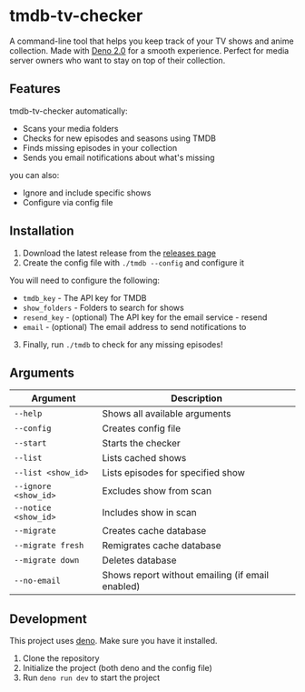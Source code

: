 # tmdb-tv-checker

A command-line tool that helps you keep track of your TV shows and anime collection. Made with [Deno 2.0](https://deno.land/) for a smooth experience. Perfect for media server owners who want to stay on top of their collection.

## Features

tmdb-tv-checker automatically:

-   Scans your media folders
-   Checks for new episodes and seasons using TMDB
-   Finds missing episodes in your collection
-   Sends you email notifications about what's missing

you can also:

-   Ignore and include specific shows
-   Configure via config file

## Installation

1. Download the latest release from the [releases page](https://github.com/Skrazzo/tmdb-tv-checker/releases)
2. Create the config file with `./tmdb --config` and configure it

You will need to configure the following:

-   `tmdb_key` - The API key for TMDB
-   `show_folders` - Folders to search for shows
-   `resend_key` - (optional) The API key for the email service - resend
-   `email` - (optional) The email address to send notifications to

3. Finally, run `./tmdb` to check for any missing episodes!

## Arguments

| Argument             | Description                                      |
| -------------------- | ------------------------------------------------ |
| `--help`             | Shows all available arguments                    |
| `--config`           | Creates config file                              |
| `--start`            | Starts the checker                               |
| `--list`             | Lists cached shows                               |
| `--list <show_id>`   | Lists episodes for specified show                |
| `--ignore <show_id>` | Excludes show from scan                          |
| `--notice <show_id>` | Includes show in scan                            |
| `--migrate`          | Creates cache database                           |
| `--migrate fresh`    | Remigrates cache database                        |
| `--migrate down`     | Deletes database                                 |
| `--no-email`         | Shows report without emailing (if email enabled) |

## Development

This project uses [deno](https://deno.land/). Make sure you have it installed.

1. Clone the repository
2. Initialize the project (both deno and the config file)
3. Run `deno run dev` to start the project
